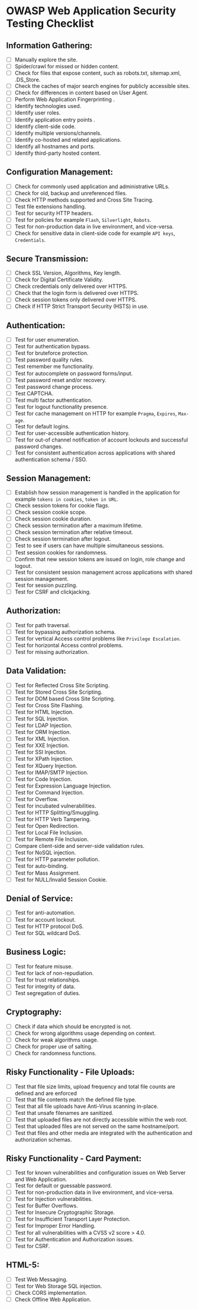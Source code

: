 # OWASP Web Application Security Testing Checklist

## Information Gathering: 

- [ ] Manually explore the site.
- [ ] Spider/crawl for missed or hidden content.
- [ ] Check for files that expose content, such as robots.txt, sitemap.xml, .DS_Store.
- [ ] Check the caches of major search engines for publicly accessible sites.
- [ ] Check for differences in content based on User Agent.
- [ ] Perform Web Application Fingerprinting .
- [ ] Identify technologies used.
- [ ] Identify user roles.
- [ ] Identify application entry points .
- [ ] Identify client-side code.
- [ ] Identify multiple versions/channels.
- [ ] Identify co-hosted and related applications.
- [ ] Identify all hostnames and ports.
- [ ] Identify third-party hosted content.

## Configuration Management:

- [ ] Check for commonly used application and administrative URLs.
- [ ] Check for old, backup and unreferenced files.
- [ ] Check HTTP methods supported and Cross Site Tracing.
- [ ] Test file extensions handling.
- [ ] Test for security HTTP headers.
- [ ] Test for policies for example `Flash`, `Silverlight`, `Robots`.
- [ ] Test for non-production data in live environment, and vice-versa.
- [ ] Check for sensitive data in client-side code  for example `API keys`, `Credentials`.

## Secure Transmission:

- [ ] Check SSL Version, Algorithms, Key length.
- [ ] Check for Digital Certificate Validity.
- [ ] Check credentials only delivered over HTTPS.
- [ ] Check that the login form is delivered over HTTPS.
- [ ] Check session tokens only delivered over HTTPS.
- [ ] Check if HTTP Strict Transport Security (HSTS) in use.

## Authentication:

- [ ] Test for user enumeration.
- [ ] Test for authentication bypass.
- [ ] Test for bruteforce protection.
- [ ] Test password quality rules.
- [ ] Test remember me functionality.
- [ ] Test for autocomplete on password forms/input.
- [ ] Test password reset and/or recovery.
- [ ] Test password change process.
- [ ] Test CAPTCHA.
- [ ] Test multi factor authentication.
- [ ] Test for logout functionality presence.
- [ ] Test for cache management on HTTP for example `Pragma`, `Expires`, `Max-age`.
- [ ] Test for default logins.
- [ ] Test for user-accessible authentication history.
- [ ] Test for out-of channel notification of account lockouts and successful password changes.
- [ ] Test for consistent authentication across applications with shared authentication schema / SSO.

## Session Management:

- [ ] Establish how session management is handled in the application for example `tokens in cookies`, `token in URL`.
- [ ] Check session tokens for cookie flags.
- [ ] Check session cookie scope.
- [ ] Check session cookie duration.
- [ ] Check session termination after a maximum lifetime.
- [ ] Check session termination after relative timeout.
- [ ] Check session termination after logout.
- [ ] Test to see if users can have multiple simultaneous sessions.
- [ ] Test session cookies for randomness.
- [ ] Confirm that new session tokens are issued on login, role change and logout.
- [ ] Test for consistent session management across applications with shared session management.
- [ ] Test for session puzzling.
- [ ] Test for CSRF and clickjacking.

## Authorization:

- [ ] Test for path traversal.
- [ ] Test for bypassing authorization schema.
- [ ] Test for vertical Access control problems like `Privilege Escalation`.
- [ ] Test for horizontal Access control problems.
- [ ] Test for missing authorization.

## Data Validation:

- [ ] Test for Reflected Cross Site Scripting.
- [ ] Test for Stored Cross Site Scripting. 
- [ ] Test for DOM based Cross Site Scripting.
- [ ] Test for Cross Site Flashing.
- [ ] Test for HTML Injection.
- [ ] Test for SQL Injection.
- [ ] Test for LDAP Injection.
- [ ] Test for ORM Injection.
- [ ] Test for XML Injection.
- [ ] Test for XXE Injection.
- [ ] Test for SSI Injection.
- [ ] Test for XPath Injection.
- [ ] Test for XQuery Injection.
- [ ] Test for IMAP/SMTP Injection.
- [ ] Test for Code Injection.
- [ ] Test for Expression Language Injection.
- [ ] Test for Command Injection.
- [ ] Test for Overflow.
- [ ] Test for incubated vulnerabilities.
- [ ] Test for HTTP Splitting/Smuggling.
- [ ] Test for HTTP Verb Tampering.
- [ ] Test for Open Redirection.
- [ ] Test for Local File Inclusion.
- [ ] Test for Remote File Inclusion.
- [ ] Compare client-side and server-side validation rules.
- [ ] Test for NoSQL injection.
- [ ] Test for HTTP parameter pollution.
- [ ] Test for auto-binding.
- [ ] Test for Mass Assignment.
- [ ] Test for NULL/Invalid Session Cookie.

## Denial of Service:

- [ ] Test for anti-automation. 
- [ ] Test for account lockout.
- [ ] Test for HTTP protocol DoS.
- [ ] Test for SQL wildcard DoS.

## Business Logic:

- [ ] Test for feature misuse.
- [ ] Test for lack of non-repudiation.
- [ ] Test for trust relationships.
- [ ] Test for integrity of data.
- [ ] Test segregation of duties.

## Cryptography:

- [ ] Check if data which should be encrypted is not.
- [ ] Check for wrong algorithms usage depending on context.
- [ ] Check for weak algorithms usage.
- [ ] Check for proper use of salting.
- [ ] Check for randomness functions.

## Risky Functionality - File Uploads:

- [ ] Test that file size limits, upload frequency and total file counts are defined and are enforced 
- [ ] Test that file contents match the defined file type.
- [ ] Test that all file uploads have Anti-Virus scanning in-place.
- [ ] Test that unsafe filenames are sanitized.
- [ ] Test that uploaded files are not directly accessible within the web root.
- [ ] Test that uploaded files are not served on the same hostname/port.
- [ ] Test that files and other media are integrated with the authentication and authorization schemas.

## Risky Functionality - Card Payment:

- [ ] Test for known vulnerabilities and configuration issues on Web Server and Web Application.
- [ ] Test for default or guessable password.
- [ ] Test for non-production data in live environment, and vice-versa.
- [ ] Test for Injection vulnerabilities.
- [ ] Test for Buffer Overflows.
- [ ] Test for Insecure Cryptographic Storage.
- [ ] Test for Insufficient Transport Layer Protection.
- [ ] Test for Improper Error Handling.
- [ ] Test for all vulnerabilities with a CVSS v2 score > 4.0.
- [ ] Test for Authentication and Authorization issues.
- [ ] Test for CSRF.

## HTML-5:

- [ ] Test Web Messaging.
- [ ] Test for Web Storage SQL injection.
- [ ] Check CORS implementation.
- [ ] Check Offline Web Application.
